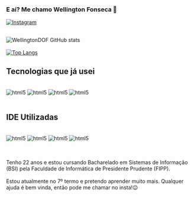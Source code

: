 ### E aí? Me chamo Wellington Fonseca 👋
[![Instagram](https://img.shields.io/badge/Instagram-E4405F?style=for-the-badge&logo=instagram&logoColor=white)](https://www.instagram.com/wellingtonfonseca_18/)<br/><br/>

![WellingtonDOF GitHub stats](https://github-readme-stats.vercel.app/api?username=WellingtonDOF&show_icons=true)<br/><br/>
[![Top Langs](https://github-readme-stats.vercel.app/api/top-langs/?username=WellingtonDOF&show_icons=true)](https://github.com/WellingtonDOF/github-readme-stats)

## Tecnologias que já usei

<div style="display: inline_block"><br/>
  <img align="center" alt="html5" src="https://img.shields.io/badge/HTML5-E34F26?style=for-the-badge&logo=html5&logoColor=white"/>
  <img align="center" alt="html5" src="https://img.shields.io/badge/CSS-1572B6?style=for-the-badge&logo=css&logoColor=white" />  
  <img align="center" alt="html5" src="https://img.shields.io/badge/C%2B%2B-00599C?style=for-the-badge&logo=c%2B%2B&logoColor=white" />
  <img align="center" alt="html5" src="https://img.shields.io/badge/JavaScript-F7DF1E?style=for-the-badge&logo=javascript&logoColor=black" />
</div><br/>

## IDE Utilizadas

<div style="display: inline_block"><br/>
  <img align="center" alt="html5" src="https://img.shields.io/badge/Visual_Studio_Code-0078D4?style=for-the-badge&logo=visual%20studio%20code&logoColor=white"/>
  <img align="center" alt="html5" src="https://img.shields.io/badge/RStudio-75AADB?style=for-the-badge&logo=RStudio&logoColor=white" />  
  <img align="center" alt="html5" src="https://img.shields.io/badge/PyCharm-000000.svg?&style=for-the-badge&logo=PyCharm&logoColor=white" />
  <img align="center" alt="html5" src="https://img.shields.io/badge/IntelliJ_IDEA-000000.svg?style=for-the-badge&logo=intellij-idea&logoColor=white"/>
</div><br/><br/>

Tenho 22 anos e estou cursando Bacharelado em Sistemas de Informação (BSI) pela Faculdade de Informática de Presidente Prudente (FIPP).<br/><br/> Estou atualmente no 7º termo e pretendo aprender muito mais.
Qualquer ajuda é bem vinda, então pode me chamar no insta!😉<br/>
